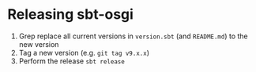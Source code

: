 Releasing sbt-osgi
==================

1. Grep replace all current versions in `version.sbt` (and `README.md`) to the new version
1. Tag a new version (e.g. `git tag v9.x.x`)
1. Perform the release `sbt release`

